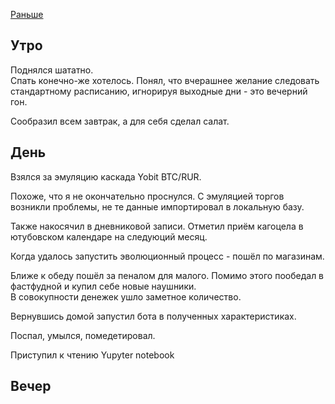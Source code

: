 [Раньше](2020.01.29.md)
## Утро
Поднялся шататно.  
Спать конечно-же хотелось. Понял, что вчерашнее желание следовать стандартному расписанию, игнорируя выходные дни - это вечерний гон.

Сообразил всем завтрак, а для себя сделал салат.
## День
Взялся за эмуляцию каскада Yobit BTC/RUR.

Похоже, что я не окончательно проснулся. С эмуляцией торгов возникли проблемы, не те данные импортировал в локальную базу.

Также накосячил в дневниковой записи. Отметил приём кагоцела в ютубовском календаре на следуюций месяц.

Когда удалось запустить эволюционный процесс - пошёл по магазинам.

Ближе к обеду пошёл за пеналом для малого. Помимо этого пообедал в фастфудной и купил себе новые наушники.  
В совокупности денежек ушло заметное количество.

Вернувшись домой запустил бота в полученных характеристиках.

Поспал, умылся, помедетировал.

Приступил к чтению Yupyter notebook
## Вечер
